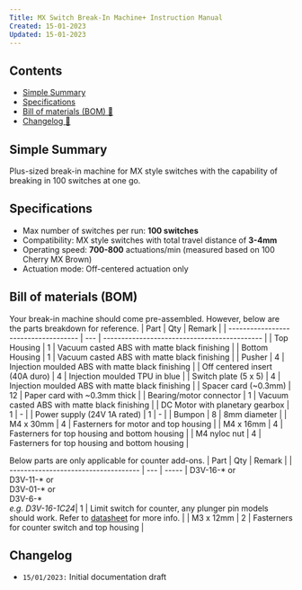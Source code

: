 ```yaml
---
Title: MX Switch Break-In Machine+ Instruction Manual
Created: 15-01-2023
Updated: 15-01-2023
---
```


## Contents
- [Simple Summary](#Simple-Summary)
- [Specifications](#Specifications)
- [Bill of materials (BOM) 📜](#Bill-of-materials-(BOM))
- [Changelog 📒](#Changelog)

## Simple Summary
Plus-sized break-in machine for MX style switches with the capability of breaking in 100 switches at one go.

## Specifications
- Max number of switches per run: **100 switches**
- Compatibility: MX style switches with total travel distance of **3-4mm**
- Operating speed: **700-800** actuations/min (measured based on 100 Cherry MX Brown)
- Actuation mode: Off-centered actuation only

## Bill of materials (BOM)
Your break-in machine should come pre-assembled. However, below are the parts breakdown for reference.
| Part                                 | Qty | Remark                                       |
| ------------------------------------ | --- | -------------------------------------------- |
| Top Housing                          | 1   | Vacuum casted ABS with matte black finishing |
| Bottom Housing                       | 1   | Vacuum casted ABS with matte black finishing |
| Pusher                               | 4   | Injection moulded ABS with matte black finishing |
| Off centered insert (40A duro)       | 4   | Injection moulded TPU in blue |
| Switch plate (5 x 5)                 | 4   | Injection moulded ABS with matte black finishing |
| Spacer card (~0.3mm)                 | 12  | Paper card with ~0.3mm thick |
| Bearing/motor connector              | 1   | Vacuum casted ABS with matte black finishing |
| DC Motor with planetary gearbox      | 1   | - |
| Power supply (24V 1A rated)          | 1   | - |
| Bumpon                               | 8   | 8mm diameter |
| M4 x 30mm                            | 4   | Fasterners for motor and top housing |
| M4 x 16mm                            | 4   | Fasterners for top housing and bottom housing |
| M4 nyloc nut                         | 4   | Fasterners for top housing and bottom housing |

Below parts are only applicable for counter add-ons.
| Part                                 | Qty | Remark  |
| ------------------------------------ | --- | -----
| D3V-16-\* or<br>D3V-11-\* or<br>D3V-01-\* or<br>D3V-6-\*<br> *e.g. D3V-16-1C24*| 1   | Limit switch for counter, any plunger pin models should work. Refer to [datasheet](/Production/Datasheet/D3V.pdf) for more info. |
| M3 x 12mm                            | 2   | Fasterners for counter switch and top housing |

## Changelog
- `15/01/2023:` Initial documentation draft 
